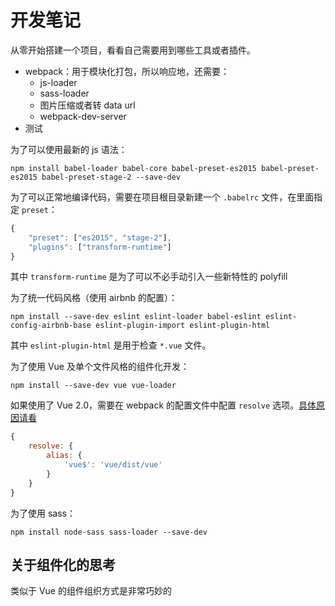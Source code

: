 开发笔记
===

从零开始搭建一个项目，看看自己需要用到哪些工具或者插件。

- webpack：用于模块化打包，所以响应地，还需要：
    - js-loader
    - sass-loader
    - 图片压缩或者转 data url
    - webpack-dev-server
- 测试

为了可以使用最新的 js 语法：

```shell
npm install babel-loader babel-core babel-preset-es2015 babel-preset-es2015 babel-preset-stage-2 --save-dev
```

为了可以正常地编译代码，需要在项目根目录新建一个 `.babelrc` 文件，在里面指定 `preset`：

```javascript
{
    "preset": ["es2015", "stage-2"],
    "plugins": ["transform-runtime"]
}
```

其中 `transform-runtime` 是为了可以不必手动引入一些新特性的 polyfill 

为了统一代码风格（使用 airbnb 的配置）：

```shell
npm install --save-dev eslint eslint-loader babel-eslint eslint-config-airbnb-base eslint-plugin-import eslint-plugin-html
```

其中 `eslint-plugin-html` 是用于检查 `*.vue` 文件。

为了使用 Vue 及单个文件风格的组件化开发：

```shell
npm install --save-dev vue vue-loader
```

如果使用了 Vue 2.0，需要在 webpack 的配置文件中配置 `resolve` 选项。[具体原因请看](https://github.com/vuejs-templates/webpack/issues/215)

```javascript
{
    resolve: {
        alias: {
            'vue$': 'vue/dist/vue'
        }
    }
}
```

为了使用 sass：

```shell
npm install node-sass sass-loader --save-dev
```

## 关于组件化的思考

类似于 Vue 的组件组织方式是非常巧妙的
